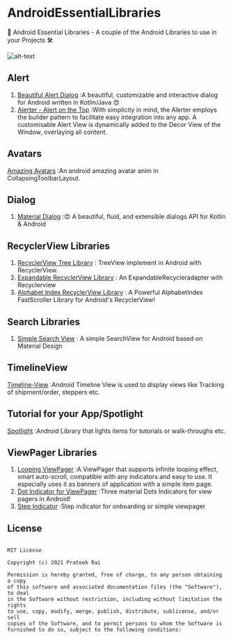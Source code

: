 # AndroidEssentialLibraries
👻 Android Essential Libraries - A couple of the Android Libraries to use in your Projects 🛠

![alt-text](https://github.com/prateekcode/AndroidEssentialLibraries/blob/main/image/Th1.1.png "Header Image")


## Alert
1. [Beautiful Alert Dialog](https://github.com/muigukenneth/ElegantDialog)
   :A beautiful, customizable and interactive dialog for Android written in Kotlin/Java 😍
2. [Alerter - Alert on the Top](https://github.com/Tapadoo/Alerter)
   :With simplicity in mind, the Alerter employs the builder pattern to facilitate easy integration into any app. A customisable Alert View is dynamically added to the Decor View of the Window, overlaying all content.
   
## Avatars
   [Amazing Avatars](https://github.com/hearsilent/AmazingAvatar)
   :An android amazing avatar anim in CollapsingToolbarLayout.
   
## Dialog
1. [Material Dialog](https://github.com/afollestad/material-dialogs)
   :😍 A beautiful, fluid, and extensible dialogs API for Kotlin & Android

## RecyclerView Libraries
1. [RecyclerView Tree Library](https://github.com/TellH/RecyclerTreeView)
   : TreeView implement in Android with RecyclerView.   
2. [Expandable RecyclerView Library](https://github.com/zaihuishou/ExpandableRecyclerview)
   : An ExpandableRecycleradapter with Recyclerview
3. [Alphabet Index RecyclerView Library](https://github.com/myinnos/AlphabetIndex-Fast-Scroll-RecyclerView)
   : A Powerful AlphabetIndex FastScroller Library for Android's RecyclerView!

## Search Libraries
1. [Simple Search View](https://github.com/Ferfalk/SimpleSearchView) 
   : A simple SearchView for Android based on Material Design
   
## TimelineView
   [Timeline-View](https://github.com/vipulasri/Timeline-View)
   :Android Timeline View is used to display views like Tracking of shipment/order, steppers etc.
  
## Tutorial for your App/Spotlight
   [Spotlight](https://github.com/TakuSemba/Spotlight)
   :Android Library that lights items for tutorials or walk-throughs etc.

## ViewPager Libraries
1. [Looping ViewPager](https://github.com/kenilt/LoopingViewPager)
   :A ViewPager that supports infinite looping effect, smart auto-scroll, compatible with any indicators and easy to use. It especially uses it as banners of application with a simple item page.
2. [Dot Indicator for ViewPager](https://github.com/tommybuonomo/dotsindicator)
   :Three material Dots Indicators for view pagers in Android!
3. [Step Indicator](https://github.com/badoualy/stepper-indicator)
   :Step indicator for onboarding or simple viewpager
   
   
   
## License
```

MIT License

Copyright (c) 2021 Prateek Rai

Permission is hereby granted, free of charge, to any person obtaining a copy
of this software and associated documentation files (the "Software"), to deal
in the Software without restriction, including without limitation the rights
to use, copy, modify, merge, publish, distribute, sublicense, and/or sell
copies of the Software, and to permit persons to whom the Software is
furnished to do so, subject to the following conditions:
   
   
